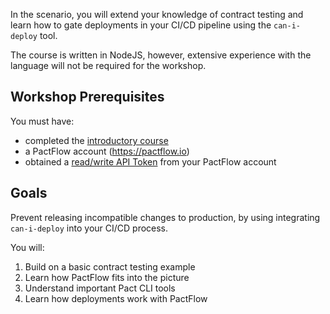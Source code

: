 In the scenario, you will extend your knowledge of contract testing and learn how to gate deployments in your CI/CD pipeline using the `can-i-deploy` tool.

The course is written in NodeJS, however, extensive experience with the language will not be required for the workshop.

## Workshop Prerequisites

You must have:
* completed the [introductory course](https://killercoda.com/pactflow/scenario/pactflow-getting-started-js)
* a PactFlow account (https://pactflow.io)
* obtained a [read/write API Token](https://docs.pactflow.io/#configuring-your-api-token) from your PactFlow account

## Goals

Prevent releasing incompatible changes to production, by using integrating `can-i-deploy` into your CI/CD process.

You will:

1. Build on a basic contract testing example
1. Learn how PactFlow fits into the picture
1. Understand important Pact CLI tools
1. Learn how deployments work with PactFlow
